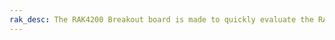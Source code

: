 ```yaml
---
rak_desc: The RAK4200 Breakout board is made to quickly evaluate the RAK4260 stamp module. The XBee form factor board allows access to most GPIO's. 
---
```


<rk-redirect to="/Product-Categories/WisDuo/RAK4200-Breakout-Board/Overview/" />